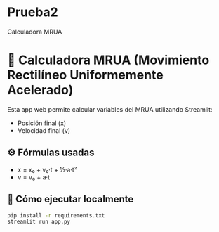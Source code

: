 # Prueba2
Calculadora MRUA
# 🧪 Calculadora MRUA (Movimiento Rectilíneo Uniformemente Acelerado)

Esta app web permite calcular variables del MRUA utilizando Streamlit:

- Posición final (x)
- Velocidad final (v)

## ⚙️ Fórmulas usadas

- x = x₀ + v₀·t + ½·a·t²
- v = v₀ + a·t

## 🚀 Cómo ejecutar localmente

```bash
pip install -r requirements.txt
streamlit run app.py
